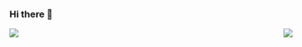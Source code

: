 ### Hi there 👋
 

<p align="right">
 <img align="left" src="https://github-readme-stats.vercel.app/api?username=hdinson&count_private=true&show_icons=true&hide=stars,prs,contribs&include_all_commits=true&line_height=43"/> 
 <img  float="right" src="https://github-readme-stats.vercel.app/api/top-langs/?username=hdinson&layout=compact&hide=HTML" />
</p>
